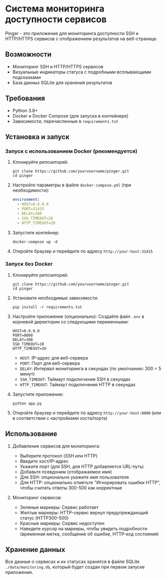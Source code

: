 # Система мониторинга доступности сервисов 

Pinger - это приложение для мониторинга доступности SSH и HTTP/HTTPS сервисов с отображением результатов на веб-странице.

## Возможности

- Мониторинг SSH и HTTP/HTTPS сервисов
- Визуальные индикаторы статуса с подробными всплывающими подсказками
- База данных SQLite для хранения результатов

## Требования

- Python 3.8+
- Docker и Docker Compose (для запуска в контейнере)
- Зависимости, перечисленные в `requirements.txt`

## Установка и запуск

### Запуск с использованием Docker (рекомендуется)

1. Клонируйте репозиторий:
   ```
   git clone https://github.com/yourusername/pinger.git
   cd pinger
   ```

2. Настройте параметры в файле `docker-compose.yml` (при необходимости):
   ```yaml
   environment:
     - HOST=0.0.0.0
     - PORT=31415
     - DELAY=300
     - SSH_TIMEOUT=20
     - HTTP_TIMEOUT=20
   ```

3. Запустите контейнер:
   ```
   docker-compose up -d
   ```

4. Откройте браузер и перейдите по адресу `http://your-host:31415`

### Запуск без Docker

1. Клонируйте репозиторий:
   ```
   git clone https://github.com/yourusername/pinger.git
   cd pinger
   ```

2. Установите необходимые зависимости:
   ```
   pip install -r requirements.txt
   ```

3. Настройте приложение (опционально):
   Создайте файл `.env` в корневой директории со следующими переменными:
   ```
   HOST=0.0.0.0
   PORT=8000
   DELAY=300
   SSH_TIMEOUT=10
   HTTP_TIMEOUT=30
   ```

   - `HOST`: IP-адрес для веб-сервера
   - `PORT`: Порт для веб-сервера
   - `DELAY`: Интервал мониторинга в секундах (по умолчанию: 300 = 5 минут)
   - `SSH_TIMEOUT`: Таймаут подключения SSH в секундах
   - `HTTP_TIMEOUT`: Таймаут подключения HTTP в секундах

4. Запустите приложение:
   ```
   python app.py
   ```

5. Откройте браузер и перейдите по адресу `http://your-host:8000` (или в соответствии с настройками хоста/порта)

## Использование

1. Добавление сервисов для мониторинга:
   - Выберите протокол (SSH или HTTP)
   - Введите хост/IP-адрес
   - Укажите порт (для SSH, для HTTP добавляется URL-путь)
   - Добавьте псевдоним (отображаемое имя)
   - Для SSH: опционально укажите имя пользователя
   - Для HTTP: опционально отметьте "Игнорировать ошибки HTTP", чтобы считать ответы 300-500 как корректные  

2. Мониторинг сервисов:
   - Зеленые маркеры: Сервис работает
   - Желтые маркеры: HTTP-сервис вернул предупреждающий статус (HTTP300-500)  
   - Красные маркеры: Сервис недоступен  
   - Наведите курсор на маркеры, чтобы увидеть подробности (временная метка, сообщение об ошибке, HTTP-код состояния)

## Хранение данных

Все данные о сервисах и их статусах хранятся в файле SQLite `./data/monitoring.db`, который будет создан при первом запуске приложения. 
